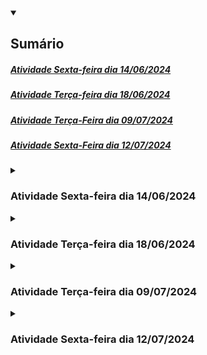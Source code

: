 <details open>
	<summary><h2>Sumário</h2></summary>
	<nav>
    	<h5>
			<a href ="#atividade14-06">Atividade Sexta-feira dia 14/06/2024</a>
		</h5>
    	<h5>
			<a href ="#atividade18-06">Atividade Terça-feira dia 18/06/2024</a>
		</h5>
		<h5>
			<a href ="#atividade09-07">Atividade Terça-Feira dia 09/07/2024</a>
		</h5>
		<h5>
			<a href ="#atividade12-07">Atividade Sexta-Feira dia 12/07/2024</a>
		</h5>
	</nav>
</details>

<details>
	<summary><h3 id ="atividade14-06">Atividade Sexta-feira dia 14/06/2024</h3></summary>

### 1. Acesse o site [www.sqliteonline.com](https://sqliteonline.com/). e apague o código *SELECT * FROM demo*; e adicione o seguinte código para criar uma tabela:

```sql
CREATE TABLE hospital_geral_santa_tereza
(
	cnpj TEXT,
	nome_empresarial TEXT,
	nome_fantasia TEXT,
	telefone INTEGER,
	cep TEXT,
	bairro TEXT,
	cidade TEXT,
	logradouro TEXT,
	email TEXT,
	orcamento REAL
);
```
Quantas colunas foram criadas?

Quais são os nomes das colunas?

Quais os tipos de dados nas colunas cep, cnpj e orcamento?

Quais os 3 tipos de dados diferentes na tabela?

### 3. Apague o código acima e execute o seguinte comando: *SELECT * FROM hospital_geral_santa_tereza;* para exibir todas as colunas.

Depois apague e execute o seguinte comando: *SELECT cnpj, telefone From hospital_geral_santa_tereza;*
Depois apague e execute um comando para exibir todas colunas do tipo texto;


### 4. Qual o comando para criar uma tabela?

### 5. Qual o comando para exibir todas as colunas de uma tabela?

### 6. Apague o código acima e execute o seguinte código:

```sql
INSERT INTO hospital_geral_santa_tereza (cnpj, nome_empresarial, nome_fantasia, telefone, cep, bairro, cidade, logradouro, email, orcamento)

VALUES ('15.194.004/0018-73','FUNDACAO JOSE SILVEIRA','HOSPITAL GERAL SANTA TEREZA',7135045713, '48400-000','Centro','Ribeira do Pombal','prédio','IVON.BARBOSA@FJS.ORG.BR', 45060812);
```

**Os valores (VALUES) foram adicionados conforme a ordem das colunas criadas**.

Apague o código acima e adicione o seguinte código para exibir todas as colunas:
*SELECT * FROM hospital_geral_santa_tereza;*

### 7. Crie uma tabela com o nome estudante_cetep com 4 colunas: cpf, matrícula, data_nascimento e nome. Cada coluna deve ter seu tipo de dado.

### 8. Agora, adicione valores para o novo estudante: cpf, matrícula, data de nascimento e nome. Depois adicione o comando para exibir todas as colunas da tabela;

</details>

<details>
	<summary><h3 id ="atividade18-06">Atividade Terça-feira dia 18/06/2024</h3></summary>

### Utilize o pydroid3 ou acesse [www.online-python.com](https://www.online-python.com/)

### Parte 1

### 1. Categorize os operadores em Python como relacional, lógico, atribuição ou matemático.

*Copie as respostas no caderno*

a. **!=** _________________ <br>
b. **==**_________________ <br>
c. **//**__________________ <br>
d. **>**__________________ <br>
e. **/**__________________ <br>
f. **>=**_________________ <br>
g. **%**_________________ <br>
h. * _________________ <br>
i. **+**__________________ <br>
j. **<=**_________________ <br>
k. **_________________ <br>
l. **-**__________________ <br>
m. **and**_______________ <br>
n. **or**_________________ <br>
o. **not**________________ <br>
p. **=**__________________ <br>

### 2. Analise aonde estão os erros e reescreva no caderno.
a.
```python
if variável0 == variável2:
    print(False)
    
else:
    
    print(true)
  
else
    print(OK")
```

### 3. Sintaxe para utilização de marcadores e assim exibir automaticamente o conteúdo da variável:

<img src="images/printmarcadores.png" width ="300" height="168">

#### Escreva o programa abaixo em um editor Python e execute para ver o resultado:**
```python
variável0, variável2, variável3 = 4, "Olá", 5.5

if True != False:
    
    print("O valor %s é diferente do valor %d" % (variável2, variável0))
    
    print("O valor %.2f é diferente ddo valor %s" % (variável3, variável2))

    print("O valor %d é diferente do valor %.2f" % (variável0, variável3))
    
else:
    
    print("Erro fatal")
```

#### **Dicas:**

Utilize %.2f para exibir números decimais não tão grandes.<br>
Coloque o sinal de % antes de especificar quais as variáveis que estarão entre parênteses

<br>

### 4. Faça o seguinte programa utilzando marcadores:

Roberto ganha R$ 2500,00 e terá um aumento de 15%. Utilize no máximo quatro variáveis. <br>
Use print para exibir o salário depois do aumento e o valor do aumento <br>
Fórmula 1 para porcentagem: (valorbase / 100) × porcentagem <br>
Fórmula 2 para porcentagem: (valorbase * porcentagem) / 100

<br>

### Parte 2

### 5. Resolver as tabelas abaixo no caderno.

##### Lembre-se que 5 > 2 and 2 > 3 é uma afirmação falsa <br>

##### Lembre-se que 5 > 2 or 2 > 3 é uma afirmação verdadeira <br>

##### Lembre-se que o operador not inverte o resultado

##### Preencha a tabela com sim e não nos devidos lugares.

<img src ="images/tabelalogica.png" width ="600" height="338">


### 6. Faça o seguinte programa também utilizando marcadores:

A Le biscuit está com um promoção de 10% para produtos abaixo de R$100,00 e 7% para produtos acima de R$100,00.<br>
Tenha uma variável com valor maior ou igual a 100 e outra menor que 100.<br>
Use o print para exibir o valor com desconto e o valor do desconto.

<br>

### Conteúdo Opcional:

#### 1. Faça o seguinte programa também utilizando marcadores:
Quanto tempo levaria para percorrer o trecho São Paulo Dubai? <br>
A distância é de 7687 milhas e a velocidade média do avião é 1078 km/h <br>
Não esqueça de converter milhas para quilômetros

</details>


<details>
	<summary><h3 id ="atividade09-07">Atividade Terça-feira dia 09/07/2024</h3></summary>

 ### 1. 1. Marque a alternativa correta:

**a**
```python
a = 1;
b = 0

if a > b:
    print("%d maior que %d" %(a, b))

else:
    
    print("%d menor que %d" %(a, b))
```

**b**

```python
a, b = 1, 0

if a >> b:
    print("%d maior que %d" %(a, b))

else:
    
    print("%d menor que %d" %(a, b))
```

**c**

```python
a, b = 1, 0

if a > b:
    print("%d maior que %d" %(a, b))

else:
    
    print"%d menor que %d" %(a, b))
```

**d**

```
a, b = 1, 0

if a > b:
    print("%d maior que %d" %(a, b))

else:
    
    print("%d menor que %d" %(a, b))
```

- [ ] a
- [ ] b
- [ ] c
- [ ] d

<br>

### 2. Identificação de erro

**O seguinte programa:**

```python
a, b = 1, 0

if a > b:
    print("%d maior que %d" % (a, b))

else:
   
    print"%d menor que %d" % (a, b))
```

**Apresentou esse erro:**

  File "main.py", line 8
    print"%d menor que %d" %(a, b))
         ^
SyntaxError: invalid syntax

**Em que linha se encontra o erro?**

- [ ] line 7
- [ ] line 8
- [ ] line 9
- [ ] line 10

**Qual o erro?**

- [ ] falta aspas
- [ ] falta pontuação
- [ ] falta parêntese
- [ ] falta variáveis

<br>

### 3. Identificação de erro

**O seguinte programa**

```python
a, b = 1, 0

if a > b
    print("%d maior que %d" %(a, b))

else:
   
    print("%d menor que %d" %(a, b))
```

**Apresentou esse erro:**

  File "main.py", line 3
    if a > b
           ^
SyntaxError: invalid syntax

**Em que linha se encontra o erro?**

- [ ] line 2
- [ ] line 8
- [ ] line 5
- [ ] line 3

**Qual erro?**

- [ ] espaço entre as linhas
- [ ] o operador relacional está incorreto
- [ ] variável a ser maior que variável b
- [ ] dois pontos no final da linha do if

<br>

### 4. Identificação de erro

**O seguinte programa**

```python
a, b = 1, 0

if a > b:
    print("%d maior que %d" %(a, b))

else
   
    print("%d menor que %d" %(a, b))
```

**Apresentou esse erro:**

  File "main.py", line 6
    else
       ^
SyntaxError: invalid syntax

**Em que linha se encontra o erro?**

- [ ] line 2
- [ ] line 7
- [ ] line 6
- [ ] line 3

**Qual o erro?**

- [ ] espaço entre as linhas
- [ ] o operador relacional está incorreto
- [ ] variável a se maior que variável b
- [ ] Dois pontos no final da linha do else

<br>

### 5. Identificação de múltiplos erros

**O seguinte programa**

```python
a, b = 1, 0

if a > b:
print("%d maior que %d" %(a, b))

else:
   
print("%d menor que %d" %(a, b))
```

**Apresentou esse erro primeiro erro:**

  File "main.py", line 4
    print("%d maior que %d" %(a, b))
    ^
IndentationError: expected an indented block

**Depois, esse segundo erro:**

    File "main.py", line 8
    print("%d menor que %d" %(a, b))
    ^
IndentationError: expected an indented block

**O primeiro e segundo erros estão em quais linhas?**

- [ ] line 3 e line 3
- [ ] line 1 e line 4
- [ ] line 4 e line 8
- [ ] line 8 e line 2
  
**Reescreva aqui o programa da quinta questão de modo que funcione**

```python

```

<br>

### 6. Diagramas

**Código em Python**

```python
salário = 2500
porcentagemAumento = 20
aumento = salário / 100 * porcentagemAumento

if salário == 2500:
   
    salário += aumento
   
    print(aumento)
   
    print(salário)
   
else:
   
    print("Erro fatal!")
```

**Representação visual do código:**

<img src = "images/uml1.png" width ="451" height ="553">

**Observando o diagrama, qual o valor da vaŕiavel aumento ao fim do programa?**

- [ ] 500
- [ ] 375
- [ ] 450
- [ ] 250

**Observando o diagrama, qual o valor da vaŕiavel salário ao fim do programa?**

- [ ] 2800
- [ ] 3000
- [ ] 3250
- [ ] 2750

**Observando o diagrama, qual o valor da vaŕiavel porcentagemAumento ao fim do programa?**

- [ ] 15
- [ ] 20
- [ ] 25
- [ ] 10

**Se lá no começo do diagrama, o valor de salário fosse 2000, o que aconteceria?**

- [ ] print("Erro fatal!")
- [ ] aumento seria igual a 400
- [ ] salário seria no final 2400
- [ ] salário seria no final 2500

### 7. Diagramas

**Converter esse diagrama em código Python**

<img src ="images/uml2.png" width ="451" height ="553">
 
</details>

<details>
	<summary><h3 id ="atividade12-07">Atividade Sexta-feira dia 12/07/2024</h3></summary>
	
### 1. Acesse o site [www.sqliteonline.com](https://sqliteonline.com/) apague o código *SELECT * FROM demo*; e adicione o seguinte código para criar uma tabela:

```sql
CREATE TABLE estudante_cetep
(
    cpf TEXT,
    matricula INTEGER,
    data_nascimento TEXT,
    nome TEXT,
    email TEXT,
    nte INTEGER,
    municipio TEXT,
    escola TEXT,
    codigo_sec INTEGER,
    oferta_ensino TEXT,
    ano_serie INTEGER,
    turma TEXT
);
```

### 2. Depois de criar a tabela, use o comando SELECT * FROM estudante_cetep para exibir todas as conlunas da tabela;

### 3. Apague o comando anterior e use o seguinte comando para adicionar valores dentro da tabela:

```sql
INSERT INTO estudante_cetep ()
VALUES ();
```

_Dentro do primeiro parêntese adicione o nome das colunas separados por vírgula e na ordem criada_ <br>
_Dentro do segundo parêntese adcione os valores das colunas separados por vírgula e na ordem criada. Se for texto, coloque aspas simples._

### 4. Classifique abaixo como sendo um dado do tipo TEXT, REAL ou INTEGER:

a. Nome:

- [ ] TEXT
- [ ] REAL
- [ ] INTEGER

b. email:

- [ ] TEXT
- [ ] REAL
- [ ] INTEGER

c. data_nascimento:

- [ ] TEXT
- [ ] REAL
- [ ] INTEGER

d. salario:

- [ ] TEXT
- [ ] REAL
- [ ] INTEGER

e. telefone:

- [ ] TEXT
- [ ] REAL
- [ ] INTEGER

f. peso:

- [ ] TEXT
- [ ] REAL
- [ ] INTEGER
      
g. idade:

- [ ] TEXT
- [ ] REAL
- [ ] INTEGER

h. 5.5:

- [ ] TEXT
- [ ] REAL
- [ ] INTEGER

i. 'nome':

- [ ] TEXT
- [ ] REAL
- [ ] INTEGER

j. 25000:

- [ ] TEXT
- [ ] REAL
- [ ] INTEGER

### 5. Crie uma tabela pessoa que possua as seguintes características: nome, cpf, altura, idade, peso, data_nascimento.

### 6. Depois de criada a tabela, use o comando _INSERT INTO () VALUES();_ para inserir dados de uma pessoa. Não se esqueça da ordem e da quantidade dos valores dentro dos parênteses.

### 7. Depois disso, apague o conteúdo dos parênteses para poder inserir os dados de uma segunda pessoa.

### 8. Por fim, use o comando para exibir todas as colunas da tabela.
      
</details>
